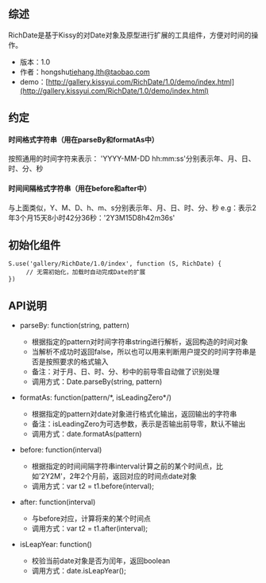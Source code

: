 ## 综述

RichDate是基于Kissy的对Date对象及原型进行扩展的工具组件，方便对时间的操作。

* 版本：1.0
* 作者：hongshu<tiehang.lth@taobao.com>
* demo：[http://gallery.kissyui.com/RichDate/1.0/demo/index.html](http://gallery.kissyui.com/RichDate/1.0/demo/index.html)


## 约定
#### 时间格式字符串（用在parseBy和formatAs中）
按照通用的时间字符来表示： 'YYYY-MM-DD hh:mm:ss'分别表示年、月、日、时、分、秒

#### 时间间隔格式字符串（用在before和after中）
与上面类似，Y、M、D、h、m、s分别表示年、月、日、时、分、秒
e.g：表示2年3个月15天8小时42分36秒：'2Y3M15D8h42m36s'

## 初始化组件

    S.use('gallery/RichDate/1.0/index', function (S, RichDate) {
         // 无需初始化，加载时自动完成Date的扩展
    })

## API说明

* parseBy: function(string, pattern)
    * 根据指定的pattern对时间字符串string进行解析，返回构造的时间对象
    * 当解析不成功时返回false，所以也可以用来判断用户提交的时间字符串是否是按照要求的格式输入
    * 备注：对于月、日、时、分、秒中的前导零自动做了识别处理
    * 调用方式：Date.parseBy(string, pattern)
    
* formatAs: function(pattern/\*, isLeadingZero\*/)
    * 根据指定的pattern对date对象进行格式化输出，返回输出的字符串
    * 备注：isLeadingZero为可选参数，表示是否输出前导零，默认不输出
    * 调用方式：date.formatAs(pattern)

* before: function(interval)
    * 根据指定的时间间隔字符串interval计算之前的某个时间点，比如'2Y2M'，2年2个月前，返回对应的时间点date对象
    * 调用方式：var t2 = t1.before(interval);

* after: function(interval)
    * 与before对应，计算将来的某个时间点
    * 调用方式：var t2 = t1.after(interval);

* isLeapYear: function()
    * 校验当前date对象是否为闰年，返回boolean
    * 调用方式：date.isLeapYear();